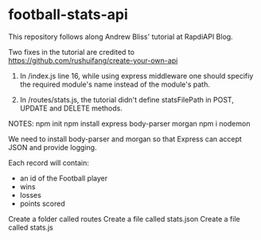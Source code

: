 # football-stats-api

This repository follows along Andrew Bliss' tutorial at RapdiAPI Blog.

Two fixes in the tutorial are credited to https://github.com/rushuifang/create-your-own-api

1.  In /index.js line 16, while using express middleware one should specifiy the required module's name instead of the module's path.

2.  In /routes/stats.js, the tutorial didn't define statsFilePath in POST, UPDATE and DELETE methods.

NOTES:
npm init
npm install express body-parser morgan
npm i nodemon

We need to install body-parser and morgan so that Express can accept JSON and provide logging.

Each record will contain:
- an id of the Football player
- wins
- losses
- points scored

Create a folder called routes
Create a file called stats.json
Create a file called stats.js